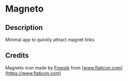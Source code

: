 # Magneto

## Description

Minimal app to quickly attract magnet links

## Credits

Magneto icon made by [Freepik](https://www.flaticon.com/authors/freepik) from [www.flaticon.com](https://www.flaticon.com) 
